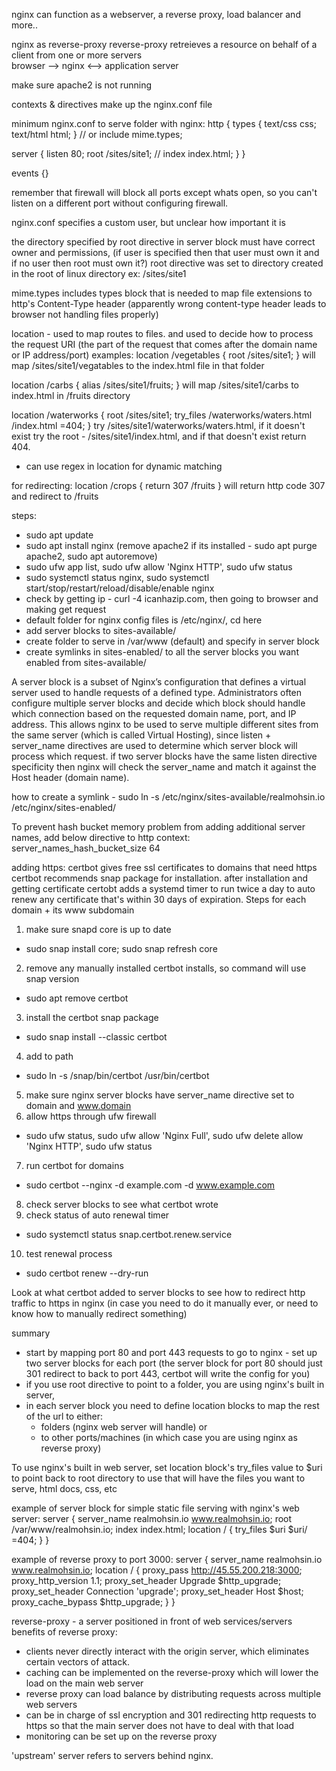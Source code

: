 nginx can function as a webserver, a reverse proxy, load balancer and more..

nginx as reverse-proxy
reverse-proxy retreieves a resource on behalf of a client from one or more servers  
browser --> nginx <--> application server

make sure apache2 is not running

contexts & directives make up the nginx.conf file

minimum nginx.conf to serve folder with nginx:
http {
  types {
    text/css css;
    text/html html;
  }
  // or
  include mime.types;

  server {
    listen 80;
    root /sites/site1;
    // index index.html;
  }
}

events {}

remember that firewall will block all ports except whats open, so you can't listen on a different port without configuring firewall.

nginx.conf specifies a custom user, but unclear how important it is

the directory specified by root directive in server block must have correct owner and permissions, (if user is specified then that user must own it and if no user then root must own it?) root directive was set to directory created in the root of linux directory ex: /sites/site1

mime.types includes types block that is needed to map file extensions to http's Content-Type header (apparently wrong content-type header leads to browser not handling files properly)

location - used to map routes to files. and used to decide how to process the request URI (the part of the request that comes after the domain name or IP address/port)
examples:
location /vegetables {
root /sites/site1;
}
will map /sites/site1/vegatables to the index.html file in that folder

location /carbs {
alias /sites/site1/fruits;
}
will map /sites/site1/carbs to index.html in /fruits directory

location /waterworks {
root /sites/site1;
try_files /waterworks/waters.html /index.html =404;
}
try /sites/site1/waterworks/waters.html, if it doesn't exist try the root - /sites/site1/index.html, and if that doesn't exist return 404.

- can use regex in location for dynamic matching

for redirecting:
location /crops {
return 307 /fruits
}
will return http code 307 and redirect to /fruits

steps:

- sudo apt update
- sudo apt install nginx
  (remove apache2 if its installed - sudo apt purge apache2, sudo apt autoremove)
- sudo ufw app list, sudo ufw allow 'Nginx HTTP', sudo ufw status
- sudo systemctl status nginx, sudo systemctl start/stop/restart/reload/disable/enable nginx
- check by getting ip - curl -4 icanhazip.com, then going to browser and making get request
- default folder for nginx config files is /etc/nginx/, cd here
- add server blocks to sites-available/
- create folder to serve in /var/www (default) and specify in server block
- create symlinks in sites-enabled/ to all the server blocks you want enabled from sites-available/

A server block is a subset of Nginx’s configuration that defines a virtual server used to handle requests of a defined type. Administrators often configure multiple server blocks and decide which block should handle which connection based on the requested domain name, port, and IP address. This allows nginx to be used to serve multiple different sites from the same server (which is called Virtual Hosting), since listen + server_name directives are used to determine which server block will process which request. if two server blocks have the same listen directive specificity then nginx will check the server_name and match it against the Host header (domain name).

how to create a symlink -
sudo ln -s /etc/nginx/sites-available/realmohsin.io /etc/nginx/sites-enabled/

To prevent hash bucket memory problem from adding additional server names, add below directive to http context:
server_names_hash_bucket_size 64

adding https:
certbot gives free ssl certificates to domains that need https
certbot recommends snap package for installation.
after installation and getting certificate certobt adds a systemd timer to run twice a day to auto renew any certificate that's within 30 days of expiration.
Steps for each domain + its www subdomain

1. make sure snapd core is up to date
- sudo snap install core; sudo snap refresh core
2. remove any manually installed certbot installs, so command will use snap version
- sudo apt remove certbot
3. install the certbot snap package
- sudo snap install --classic certbot
4. add to path
- sudo ln -s /snap/bin/certbot /usr/bin/certbot
5. make sure nginx server blocks have server_name directive set to domain and www.domain
6. allow https through ufw firewall
- sudo ufw status, sudo ufw allow 'Nginx Full', sudo ufw delete allow 'Nginx HTTP', sudo ufw status
7. run certbot for domains
- sudo certbot --nginx -d example.com -d www.example.com
8. check server blocks to see what certbot wrote
9. check status of auto renewal timer
- sudo systemctl status snap.certbot.renew.service
10. test renewal process
- sudo certbot renew --dry-run

Look at what certbot added to server blocks to see how to redirect http traffic to https in nginx (in case you need to do it manually ever, or need to know how to manually redirect something)

summary
- start by mapping port 80 and port 443 requests to go to nginx - set up two server blocks for each port (the server block for port 80 should just 301 redirect to back to port 443, certbot will write the config for you)
- if you use root directive to point to a folder, you are using nginx's built in server,
- in each server block you need to define location blocks to map the rest of the url to either:
  - folders (nginx web server will handle) or
  - to other ports/machines (in which case you are using nginx as reverse proxy)

To use nginx's built in web server, set location block's try_files value to $uri to point back to root directory to use that will have the files you want to serve, html docs, css, etc

example of server block for simple static file serving with nginx's web server:
server {
server_name realmohsin.io www.realmohsin.io;
        root /var/www/realmohsin.io;
        index index.html;
        location / {
                try_files $uri $uri/ =404;
        }
}

example of reverse proxy to port 3000:
server {
server_name realmohsin.io www.realmohsin.io;
location / {
proxy_pass http://45.55.200.218:3000;
proxy_http_version 1.1;
proxy_set_header Upgrade $http_upgrade;
proxy_set_header Connection 'upgrade';
proxy_set_header Host $host;
proxy_cache_bypass $http_upgrade;
}
}

reverse-proxy - a server positioned in front of web services/servers
benefits of reverse proxy:

- clients never directly interact with the origin server, which eliminates certain vectors of attack.
- caching can be implemented on the reverse-proxy which will lower the load on the main web server
- reverse proxy can load balance by distributing requests across multiple web servers
- can be in charge of ssl encryption and 301 redirecting http requests to https so that the main server does not have to deal with that load
- monitoring can be set up on the reverse proxy

'upstream' server refers to servers behind nginx.
